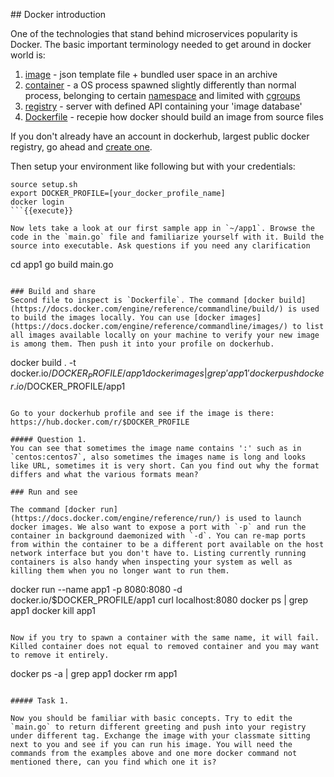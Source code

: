 ## Docker introduction

One of the technologies that stand behind microservices popularity is Docker. The basic important terminology needed to get around in docker world is:

1. [image](https://docs.docker.com/engine/reference/commandline/images/#parent-command) - json template file + bundled user space in an archive
2. [container](https://www.docker.com/what-container) - a OS process spawned slightly differently than normal process, belonging to certain [namespace](https://en.wikipedia.org/wiki/Linux_namespaces) and limited with [cgroups](https://en.wikipedia.org/wiki/Cgroups)
3. [registry](https://docs.docker.com/registry/) - server with defined API containing your 'image database'
4. [Dockerfile]() - recepie how docker should build an image from source files

If you don't already have an account in dockerhub, largest public docker registry, go ahead and [create one](https://hub.docker.com/login/).

Then setup your environment like following but with your credentials:
```
source setup.sh
export DOCKER_PROFILE=[your_docker_profile_name]
docker login
```{{execute}} 

Now lets take a look at our first sample app in `~/app1`. Browse the code in the `main.go` file and familiarize yourself with it. Build the source into executable. Ask questions if you need any clarification

```
cd app1
go build main.go
```{{execute}}

### Build and share 
Second file to inspect is `Dockerfile`. The command [docker build](https://docs.docker.com/engine/reference/commandline/build/) is used to build the images locally. You can use [docker images](https://docs.docker.com/engine/reference/commandline/images/) to list all images available locally on your machine to verify your new image is among them. Then push it into your profile on dockerhub.

```
docker build . -t docker.io/$DOCKER_PROFILE/app1
docker images | grep 'app1'
docker push docker.io/$DOCKER_PROFILE/app1
```{{execute}}

Go to your dockerhub profile and see if the image is there: https://hub.docker.com/r/$DOCKER_PROFILE

##### Question 1.
You can see that sometimes the image name contains ':' such as in `centos:centos7`, also sometimes the images name is long and looks like URL, sometimes it is very short. Can you find out why the format differs and what the various formats mean?

### Run and see

The command [docker run](https://docs.docker.com/engine/reference/run/) is used to launch docker images. We also want to expose a port with `-p` and run the container in background daemonized with `-d`. You can re-map ports from within the container to be a different port available on the host network interface but you don't have to. Listing currently running containers is also handy when inspecting your system as well as killing them when you no longer want to run them.

```
docker run --name app1 -p 8080:8080 -d docker.io/$DOCKER_PROFILE/app1 
curl localhost:8080
docker ps | grep app1
docker kill app1
```{{execute}}

Now if you try to spawn a container with the same name, it will fail. Killed container does not equal to removed container and you may want to remove it entirely.
```
docker ps -a | grep app1
docker rm app1
```{{execute}}

##### Task 1.

Now you should be familiar with basic concepts. Try to edit the `main.go` to return different greeting and push into your registry under different tag. Exchange the image with your classmate sitting next to you and see if you can run his image. You will need the commands from the examples above and one more docker command not mentioned there, can you find which one it is?
